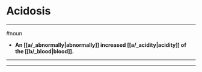 # Acidosis
---
#noun
- **An [[a/_abnormally|abnormally]] increased [[a/_acidity|acidity]] of the [[b/_blood|blood]].**
---
---
